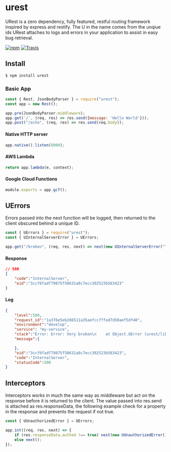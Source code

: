 # urest

URest is a zero dependency, fully featured, restful routing framework inspired by express and restify.
The U in the name comes from the unqiue ids URest attaches to logs and errors in your application to assist in easy bug retrieval.

[![npm](https://img.shields.io/npm/dt/urest.svg?style=for-the-badge)](https://www.npmjs.com/package/urest)
[![Travis](https://img.shields.io/travis/conorturner/urest.svg?style=for-the-badge)](https://travis-ci.org/conorturner/urest)

## Install

```bash
$ npm install urest
```

### Basic App
```javascript
const { Rest, JsonBodyParser } = require("urest");
const app = new Rest();

app.pre(JsonBodyParser.middleware);
app.get('/', (req, res) => res.send({message: 'Hello World'}));
app.post("/echo", (req, res) => res.send(req.body));
```
#### Native HTTP server
```javascript
app.native().listen(8000);
```
#### AWS Lambda
```javascript
return app.lambda(e, context);
```
#### Google Cloud Functions
```javascript
module.exports = app.gcf();
```

## UErrors
Errors passed into the next function will be logged, then returned to the client obscured behind a unique ID.
```javascript
const { UErrors } = require("urest");
const { UInternalServerError } = UErrors;

app.get("/broken", (req, res, next) => next(new UInternalServerError("This is logged")));

```
#### Response
```json
// 500
{
    "code":"InternalServer",
    "eid":"3ccf6fadf79875f58631a8c7ecc302523b563423"
}
```
#### Log
```json
{
    "level":500,
    "request_id":"1a376e5eb266511a35aefcc7ffad7d50aef5df40",
    "environment":"develop",
    "service": "my-service",
    "stack":"Error: Error: Very broken\n    at Object.UError (urest/library/UErrors.js:7:8)\n    at new <anonymous> (urest/library/UErrors.js:11:9)\n    at runHandler (urest/library/Rest.js:79:22)\n    at next (urest/library/Rest.js:87:4)\n    at IncomingMessage.req.on.on (urest/library/JsonBodyParser.js:26:6)\n    at emitNone (events.js:106:13)\n    at IncomingMessage.emit (events.js:208:7)\n    at endReadableNT (_stream_readable.js:1056:12)\n    at _combinedTickCallback (internal/process/next_tick.js:138:11)\n    at process._tickCallback (internal/process/next_tick.js:180:9)",
    "message":{

    },
    "eid":"3ccf6fadf79875f58631a8c7ecc302523b563423",
    "code":"InternalServer",
    "statusCode":500
}
```

## Interceptors
Interceptors works in much the same way as middleware but act on the response before it is returned to the client.
The value passed into res.send is attached as res.responseData, the following example check for a property in the response and prevents the request if not true.
```javascript
const { UUnauthorizedError } = UErrors;

app.int((req, res, next) => {
	if (res.responseData.authed !== true) next(new UUnauthorizedError());
	else next();
});
```






